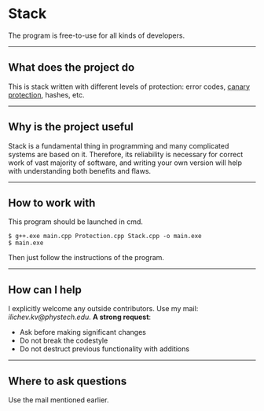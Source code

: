 # Stack
The program is free-to-use for all kinds of developers.

***
## What does the project do
This is stack written with different levels of protection: error codes, [canary protection](https://en.wikipedia.org/wiki/Buffer_overflow_protection), hashes, etc.

***
## Why is the project useful
Stack is a fundamental thing in programming and many complicated systems are based on it. Therefore, its reliability is necessary for correct
work of vast majority of software, and writing your own version will help with understanding both benefits and flaws.

***
## How to work with
This program should be launched in cmd.

```
$ g++.exe main.cpp Protection.cpp Stack.cpp -o main.exe
$ main.exe  
```

Then just follow the instructions of the program.

***
## How can I help
I explicitly welcome any outside contributors. Use my mail: _ilichev.kv@phystech.edu_.
__A strong request__:
- Ask before making significant changes
- Do not break the codestyle
- Do not destruct previous functionality with additions

***
## Where to ask questions
Use the mail mentioned earlier.
